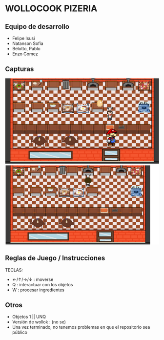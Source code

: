 # WOLLOCOOK PIZERIA

## Equipo de desarrollo

- Felipe Isusi
- Natanson Sofía
- Belotto, Pablo
- Enzo Gomez

## Capturas

![captura1](https://github.com/obj1unq/2024s2-tp-grupal-juego-2024s2-grupo7/blob/instrucciones/assets/Captura%20de%20pantalla%202024-11-25%20165652.png)
![captura2](https://github.com/obj1unq/2024s2-tp-grupal-juego-2024s2-grupo7/blob/instrucciones/assets/Captura%20de%20pantalla%202024-11-24%20233005.png)

## Reglas de Juego / Instrucciones

TECLAS:

- ←/↑/→/↓ : moverse
- Q : interactuar con los objetos
- W : procesar ingredientes


## Otros

- Objetos 1 || UNQ 
- Versión de wollok : (no se)
- Una vez terminado, no tenemos problemas en que el repositorio sea público
